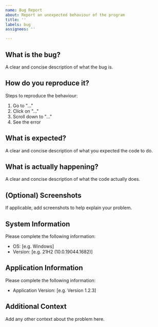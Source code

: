 ```yaml
---
name: Bug Report
about: Report an unexpected behaviour of the program
title: ''
labels: bug
assignees: ''

---
```


## What is the bug?

A clear and concise description of what the bug is.

## How do you reproduce it?

Steps to reproduce the behaviour:

1. Go to "..."
2. Click on "..."
3. Scroll down to "..."
4. See the error

## What is expected?

A clear and concise description of what you expected the code to do.

## What is actually happening?

A clear and concise description of what the code actually does.

## (Optional) Screenshots

If applicable, add screenshots to help explain your problem.

## System Information

Please complete the following information:

- OS: [e.g. Windows]
- Version: [e.g. 21H2 (10.0.19044.1682)]

## Application Information

Please complete the following information:

- Application Version: [e.g. Version 1.2.3]

## Additional Context

Add any other context about the problem here.
